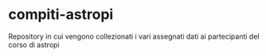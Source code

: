 # compiti-astropi
Repository in cui vengono collezionati i vari assegnati dati ai partecipanti del corso di astropi

